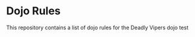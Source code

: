 Dojo Rules
==========

This repository contains a list of dojo rules for the Deadly Vipers dojo
test
